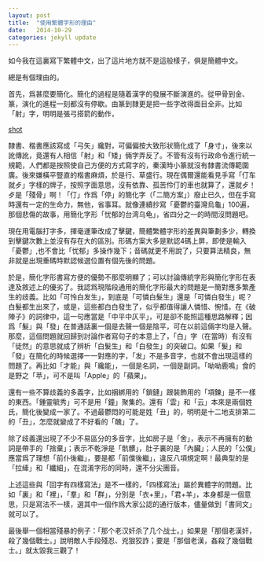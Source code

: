 ```yaml
---
layout: post
title:  "使用繁體字形的理由"
date:   2014-10-29
categories: jekyll update
---
```

如今我在這裏寫下繁體中文，出了這片地方就不是這般樣子，俱是簡體中文。

總是有個理由的。

首先，爲甚麼要簡化。簡化的過程是隨着漢字的發展不斷演進的。從甲骨到金、篆，演化的進程一刻都沒有停歇。由篆到隸更是把一些字改得面目全非。比如「射」字，明明是張弓搭箭的動作，

[shot](http://img0.ph.126.net/3LbjhCRy3udpD4j8Z7Qgkg==/3107483742903076392.jpg)

隸書、楷書應該寫成「弓矢」纔對，可偏偏按大致形狀簡化成了「身寸」，後來以訛傳訛，竟還有人相信「射」和「矮」倆字弄反了。不管有沒有行政命令進行統一規範，人們都是按照使自己方便的方式寫字的，秦漢時小篆就沒有隸書流傳範圍廣。後來嫌橫平豎直的楷書麻煩，於是行、草盛行。現在偶爾還能看見手寫「仃车就歺」字樣的牌子，按照字面意思，沒有依靠、孤苦伶仃的車也就算了，還就歺！歺是「殘骨」啊！「仃」作爲「停」的簡化字（「二簡方案」）廢止已久，但在手寫時還有一定的生命力，無他，省事耳。就像連續抄寫「憂鬱的臺灣烏龜」100遍，那個悲傷的故事，用簡化字形「忧郁的台湾乌龟」，省四分之一的時間沒問題吧。

現在用電腦打字多，揮毫運筆改成了擊鍵，簡體繁體字形的差異與筆劃多少，轉換到擊鍵次數上並沒有存在大的區別。形碼方案大多是默認4碼上屏，即使是輸入「憂鬱」,也不會比「忧郁」多操作幾下；音碼就更不用說了，只要算法精良，無非就是出現重碼時默認候選位置有個先後的問題。

於是，簡化字形書寫方便的優勢不那麼明顯了；可以討論傳統字形與簡化字形在表達及敘述上的優劣了。我認爲現階段通用的簡化字形最大的問題是一簡對應多繁產生的歧義。比如「可怜白发生」，到底是「可憐白髮生」還是「可憐白發生」呢？白髮都生出來了，或是，這些都白白發生了，似乎都值得讓人憐惜、惋惜。在《破陣子》的詞律中，這一句應當是「中平中仄平」，可是卻不能照這種思路解釋；因爲「髮」與「發」在普通話裏一個是去聲一個是陰平，可在以前這倆字均是入聲。那麼，這個問題就回歸到討論作者寫句子的本意上了，「白」字（在當時）有沒有「徒然」的意思就成了辨析「白髮生」和「白發生」的突破口。如果「髮」和「發」在簡化的時候選擇一一對應的字，「发」不是多音字，也就不會出現這樣的問題了。再比如「才能」與「纔能」，一個是名詞，一個是副詞。「呦呦鹿鳴」食的是野之「苹」，可不是叫「Apple」的「蘋果」。

還有一些不算歧義的多義字，比如捆綁用的「鎖鏈」跟裝飾用的「項鍊」是不一樣的東西。「鍾靈毓秀」可不是用「鐘」聚集的。還有「雲」和「云」本來是兩個姓氏，簡化後變成一家了。不過最鬱悶的可能是姓「丑」的，明明是十二地支排第二的「丑」，怎麼就變成了不好看的「醜」了。

除了歧義還出現了不少不易區分的多音字，比如房子是「舍」，表示不再擁有的動詞是帶手的「捨棄」；表示不乾淨是「骯髒」，肚子裏的是「內臟」；人民的「公僕」應當爲了理想「前仆後繼」，要是都「前僕後繼」，違反八項規定啊！最典型的是「拉縴」和「纖細」，在混淆字形的同時，還不分尖團音。

上述這些與「回字有四樣寫法」是不一樣的，「四樣寫法」屬於異體字的問題。比如「裏」和「裡」，「羣」和「群」，分別是「衣+里」，「君+羊」，本身都是一個意思，只是寫法不一樣，選其中一個作爲大家公認的通行版本，儘量做到「書同文」就可以了。

最後舉一個相當殘暴的例子：「那个老汉奸杀了几个战士。」如果是「那個老漢奸，殺了幾個戰士。」說明敵人手段殘忍、兇狠狡詐；要是「那個老漢，姦殺了幾個戰士。」就太毀我三觀了！

